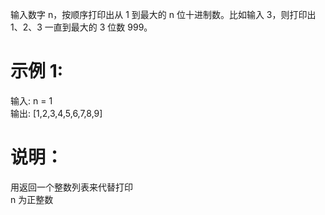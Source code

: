 输入数字 n，按顺序打印出从 1 到最大的 n 位十进制数。比如输入 3，则打印出 1、2、3 一直到最大的 3 位数 999。
# 示例 1:

输入: n = 1  
输出: [1,2,3,4,5,6,7,8,9]

# 说明：

用返回一个整数列表来代替打印  
n 为正整数  
